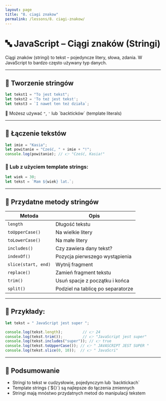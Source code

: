 ```yaml
---
layout: page
title: "8. ciagi znakow"
permalink: /lessons/8. ciagi-znakow/
---
```


# 🔤 JavaScript – Ciągi znaków (Stringi)

Ciągi znaków (stringi) to tekst – pojedyncze litery, słowa, zdania. W JavaScript to bardzo często używany typ danych.

---

## 🔹 Tworzenie stringów

```js
let tekst1 = "To jest tekst";
let tekst2 = 'To też jest tekst';
let tekst3 = `I nawet ten też działa`;
```

📌 Możesz używać `"`, `'` lub \`backticków\` (template literals)

---

## 🧪 Łączenie tekstów

```js
let imie = "Kasia";
let powitanie = "Cześć, " + imie + "!";
console.log(powitanie); // 👉 "Cześć, Kasia!"
```

### 🔹 Lub z użyciem template strings:

```js
let wiek = 30;
let tekst = `Mam ${wiek} lat.`;
```

---

## 🔧 Przydatne metody stringów

| Metoda             | Opis                                         |
|--------------------|----------------------------------------------|
| `length`           | Długość tekstu                               |
| `toUpperCase()`    | Na wielkie litery                            |
| `toLowerCase()`    | Na małe litery                               |
| `includes()`       | Czy zawiera dany tekst?                      |
| `indexOf()`        | Pozycja pierwszego wystąpienia               |
| `slice(start, end)`| Wytnij fragment                              |
| `replace()`        | Zamień fragment tekstu                       |
| `trim()`           | Usuń spacje z początku i końca               |
| `split()`          | Podziel na tablicę po separatorze            |

---

## 📄 Przykłady:

```js
let tekst = " JavaScript jest super ";

console.log(tekst.length);         // 👉 24
console.log(tekst.trim());         // 👉 "JavaScript jest super"
console.log(tekst.includes("super")); // 👉 true
console.log(tekst.toUpperCase()); // 👉 " JAVASCRIPT JEST SUPER "
console.log(tekst.slice(0, 10));  // 👉 " JavaScri"
```

---

## 🧠 Podsumowanie

- Stringi to tekst w cudzysłowie, pojedynczym lub \`backtickach`
- Template strings (\`${}`) są najlepsze do łączenia zmiennych
- Stringi mają mnóstwo przydatnych metod do manipulacji tekstem

